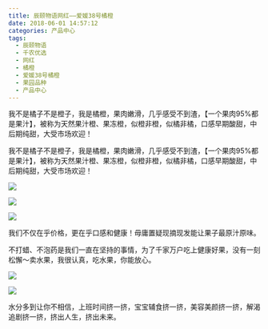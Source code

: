 ```yaml
---
title: 辰颐物语网红——爱媛38号橘橙
date: 2018-06-01 14:57:12
categories: 产品中心
tags:
  - 辰颐物语
  - 千农优选
  - 网红
  - 橘橙
  - 爱媛38号橘橙
  - 果园品种
  - 产品中心
---
```



我不是橘子不是橙子，我是橘橙，果肉嫩滑，几乎感受不到渣，【一个果肉95%都是果汁】，被称为天然果汁橙、果冻橙，似橙非橙，似橘非橘，口感早期酸甜，中后期纯甜，大受市场欢迎！

<!-- more -->


我不是橘子不是橙子，我是橘橙，果肉嫩滑，几乎感受不到渣，【一个果肉95%都是果汁】，被称为天然果汁橙、果冻橙，似橙非橙，似橘非橘，口感早期酸甜，中后期纯甜，大受市场欢迎！

![](http://www.zuow.cn/wp-content/uploads/2018/10/10ea80c9916b411524e4.jpg)

![](http://www.zuow.cn/wp-content/uploads/2018/10/f6bfb46d18972cb62d8d-1.jpg)

![](http://www.zuow.cn/wp-content/uploads/2018/10/a121209f158289d97f6e.jpg) 

我们不仅在乎价格，更在乎口感和健康！毋庸置疑现摘现发能让果子最原汁原味。

不打蜡、不泡药是我们一直在坚持的事情，为了千家万户吃上健康好果，没有一刻松懈～卖水果，我很认真，吃水果，你能放心。

![](http://www.zuow.cn/wp-content/uploads/2018/10/c4052fbda59399dfe3b0.jpg)

![](http://www.zuow.cn/wp-content/uploads/2018/10/0694460de0bba6606d55.jpg)

水分多到让你不相信，上班时间挤一挤，宝宝辅食挤一挤，美容美颜挤一挤，解渴追剧挤一挤，挤出人生，挤出未来。